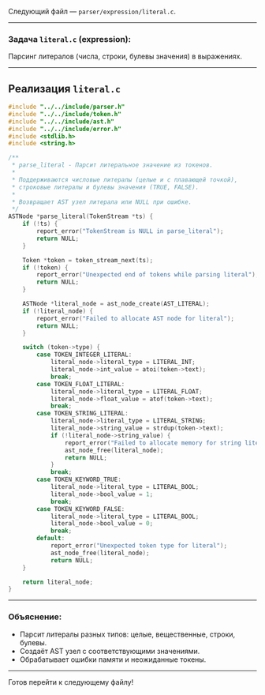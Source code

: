 Следующий файл — `parser/expression/literal.c`.

---

### Задача `literal.c` (expression):

Парсинг литералов (числа, строки, булевы значения) в выражениях.

---

## Реализация `literal.c`

```c
#include "../../include/parser.h"
#include "../../include/token.h"
#include "../../include/ast.h"
#include "../../include/error.h"
#include <stdlib.h>
#include <string.h>

/**
 * parse_literal - Парсит литеральное значение из токенов.
 *
 * Поддерживаются числовые литералы (целые и с плавающей точкой),
 * строковые литералы и булевы значения (TRUE, FALSE).
 *
 * Возвращает AST узел литерала или NULL при ошибке.
 */
ASTNode *parse_literal(TokenStream *ts) {
    if (!ts) {
        report_error("TokenStream is NULL in parse_literal");
        return NULL;
    }

    Token *token = token_stream_next(ts);
    if (!token) {
        report_error("Unexpected end of tokens while parsing literal");
        return NULL;
    }

    ASTNode *literal_node = ast_node_create(AST_LITERAL);
    if (!literal_node) {
        report_error("Failed to allocate AST node for literal");
        return NULL;
    }

    switch (token->type) {
        case TOKEN_INTEGER_LITERAL:
            literal_node->literal_type = LITERAL_INT;
            literal_node->int_value = atoi(token->text);
            break;
        case TOKEN_FLOAT_LITERAL:
            literal_node->literal_type = LITERAL_FLOAT;
            literal_node->float_value = atof(token->text);
            break;
        case TOKEN_STRING_LITERAL:
            literal_node->literal_type = LITERAL_STRING;
            literal_node->string_value = strdup(token->text);
            if (!literal_node->string_value) {
                report_error("Failed to allocate memory for string literal");
                ast_node_free(literal_node);
                return NULL;
            }
            break;
        case TOKEN_KEYWORD_TRUE:
            literal_node->literal_type = LITERAL_BOOL;
            literal_node->bool_value = 1;
            break;
        case TOKEN_KEYWORD_FALSE:
            literal_node->literal_type = LITERAL_BOOL;
            literal_node->bool_value = 0;
            break;
        default:
            report_error("Unexpected token type for literal");
            ast_node_free(literal_node);
            return NULL;
    }

    return literal_node;
}
```

---

### Объяснение:

* Парсит литералы разных типов: целые, вещественные, строки, булевы.
* Создаёт AST узел с соответствующими значениями.
* Обрабатывает ошибки памяти и неожиданные токены.

---

Готов перейти к следующему файлу!
